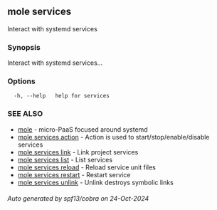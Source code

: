 ## mole services

Interact with systemd services

### Synopsis

Interact with systemd services...

### Options

```
  -h, --help   help for services
```

### SEE ALSO

* [mole](mole.md)	 - micro-PaaS focused around systemd
* [mole services action](mole_services_action.md)	 - Action is used to start/stop/enable/disable services
* [mole services link](mole_services_link.md)	 - Link project services
* [mole services list](mole_services_list.md)	 - List services
* [mole services reload](mole_services_reload.md)	 - Reload service unit files
* [mole services restart](mole_services_restart.md)	 - Restart service
* [mole services unlink](mole_services_unlink.md)	 - Unlink destroys symbolic links

###### Auto generated by spf13/cobra on 24-Oct-2024

